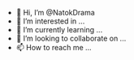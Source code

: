- 👋 Hi, I’m @NatokDrama
- 👀 I’m interested in ...
- 🌱 I’m currently learning ...
- 💞️ I’m looking to collaborate on ...
- 📫 How to reach me ...

<!---
NatokDrama/NatokDrama is a ✨ special ✨ repository because its `README.md` (this file) appears on your GitHub profile.
You can click the Preview link to take a look at your changes.
--->
